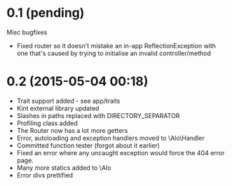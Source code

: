 # 0.1 (pending) #
Misc bugfixes

* Fixed router so it doesn't mistake an in-app ReflectionException with one that's caused by trying to initialise an invalid controller/method

# 0.2 (2015-05-04 00:18) #

* Trait support added - see app/traits
* Kint external library updated
* Slashes in paths replaced with DIRECTORY_SEPARATOR
* Profiling class added
* The Router now has a lot more getters
* Error, autoloading and exception handlers moved to \Alo\Handler
* Committed function tester (forgot about it earlier)
* Fixed an error where any uncaught exception would force the 404 error page.
* Many more statics added to \Alo
* Error divs prettified